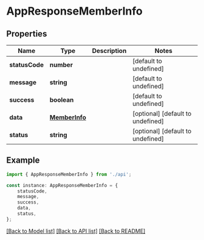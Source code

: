 # AppResponseMemberInfo


## Properties

Name | Type | Description | Notes
------------ | ------------- | ------------- | -------------
**statusCode** | **number** |  | [default to undefined]
**message** | **string** |  | [default to undefined]
**success** | **boolean** |  | [default to undefined]
**data** | [**MemberInfo**](MemberInfo.md) |  | [optional] [default to undefined]
**status** | **string** |  | [optional] [default to undefined]

## Example

```typescript
import { AppResponseMemberInfo } from './api';

const instance: AppResponseMemberInfo = {
    statusCode,
    message,
    success,
    data,
    status,
};
```

[[Back to Model list]](../README.md#documentation-for-models) [[Back to API list]](../README.md#documentation-for-api-endpoints) [[Back to README]](../README.md)
